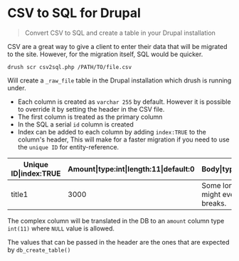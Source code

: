 # CSV to SQL for Drupal

> Convert CSV to SQL and create a table in your Drupal installation

CSV are a great way to give a client to enter their data that will be migrated
to the site. However, for the migration itself, SQL would be quicker.

``drush scr csv2sql.php /PATH/TO/file.csv``

Will create a ``_raw_file`` table in the Drupal installation which drush is running
under.

* Each column is created as ``varchar 255`` by default. However it is possible to
override it by setting the header in the CSV file.
* The first column is treated as the primary column
* In the SQL a serial ``id`` column is created
* Index can be added to each column by adding ``index:TRUE`` to the column's header, This will make for a faster migration if you need to use the ``unique ID`` for entity-reference.

| Unique ID&#124;index:TRUE | Amount&#124;type:int&#124;length:11&#124;default:0| Body&#124;type:text&#124;size:big | User  |
| ------------------------- | --------------------------------------------------| ----------------------------------| ----- |
| title1                    | 3000                                              | Some long text, that might even have line breaks. | user1 |

The complex column will be translated in the DB to an ``amount`` column type
``int(11)`` where ``NULL`` value is allowed.

The values that can be passed in the header are the ones that are expected by
``db_create_table()``
